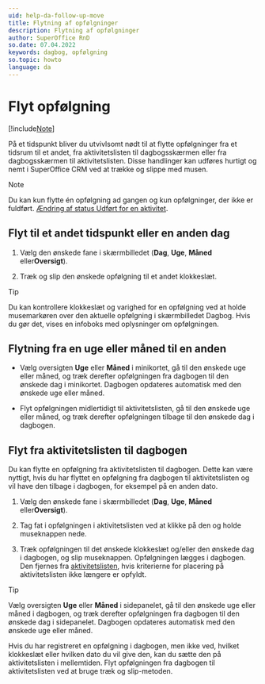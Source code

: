 ```yaml
---
uid: help-da-follow-up-move
title: Flytning af opfølgninger
description: Flytning af opfølgninger
author: SuperOffice RnD
so.date: 07.04.2022
keywords: dagbog, opfølgning
so.topic: howto
language: da
---
```


# Flyt opfølgning

[!include[Note](includes/note-edit-followup.md)]

På et tidspunkt bliver du utvivlsomt nødt til at flytte opfølgninger fra et tidsrum til et andet, fra aktivitetslisten til dagbogsskærmen eller fra dagbogsskærmen til aktivitetslisten. Disse handlinger kan udføres hurtigt og nemt i SuperOffice CRM ved at trække og slippe med musen.

> [!NOTE]
> Du kan kun flytte én opfølgning ad gangen og kun opfølgninger, der ikke er fuldført. [Ændring af status Udført for en aktivitet][1].

## Flyt til et andet tidspunkt eller en anden dag

1. Vælg den ønskede fane i skærmbilledet (**Dag**, **Uge**, **Måned** eller**Oversigt**).

2. Træk og slip den ønskede opfølgning til et andet klokkeslæt.

> [!TIP]
> Du kan kontrollere klokkeslæt og varighed for en opfølgning ved at holde musemarkøren over den aktuelle opfølgning i skærmbilledet Dagbog. Hvis du gør det, vises en infoboks med oplysninger om opfølgningen.

## Flytning fra en uge eller måned til en anden

* Vælg oversigten **Uge** eller **Måned** i minikortet, gå til den ønskede uge eller måned, og træk derefter opfølgningen fra dagbogen til den ønskede dag i minikortet. Dagbogen opdateres automatisk med den ønskede uge eller måned.

* Flyt opfølgningen midlertidigt til aktivitetslisten, gå til den ønskede uge eller måned, og træk derefter opfølgningen tilbage til den ønskede dag i dagbogen.

## Flyt fra aktivitetslisten til dagbogen

Du kan flytte en opfølgning fra aktivitetslisten til dagbogen. Dette kan være nyttigt, hvis du har flyttet en opfølgning fra dagbogen til aktivitetslisten og vil have den tilbage i dagbogen, for eksempel på en anden dato.

1. Vælg den ønskede fane i skærmbilledet (**Dag**, **Uge**, **Måned** eller**Oversigt**).

2. Tag fat i opfølgningen i aktivitetslisten ved at klikke på den og holde museknappen nede.

3. Træk opfølgningen til det ønskede klokkeslæt og/eller den ønskede dag i dagbogen, og slip museknappen. Opfølgningen lægges i dagbogen. Den fjernes fra [aktivitetslisten][2], hvis kriterierne for placering på aktivitetslisten ikke længere er opfyldt.

> [!TIP]
> Vælg oversigten **Uge** eller **Måned** i sidepanelet, gå til den ønskede uge eller måned i dagbogen, og træk derefter opfølgningen fra dagbogen til den ønskede dag i sidepanelet. Dagbogen opdateres automatisk med den ønskede uge eller måned.

Hvis du har registreret en opfølgning i dagbogen, men ikke ved, hvilket klokkeslæt eller hvilken dato du vil give den, kan du sætte den på aktivitetslisten i mellemtiden. Flyt opfølgningen fra dagbogen til aktivitetslisten ved at bruge træk og slip-metoden.

<!-- Referenced links -->
[1]: change-completed-status.md
[2]: screen/activities-tab.md

<!-- Referenced images -->
